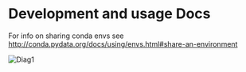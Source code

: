# Development and usage Docs

For info on sharing conda envs see http://conda.pydata.org/docs/using/envs.html#share-an-environment

![Diag1]('./Diagram1.svg')
